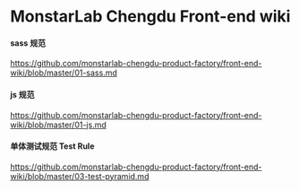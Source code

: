 # MonstarLab Chengdu Front-end wiki


#### sass 规范

https://github.com/monstarlab-chengdu-product-factory/front-end-wiki/blob/master/01-sass.md

#### js 规范

https://github.com/monstarlab-chengdu-product-factory/front-end-wiki/blob/master/01-js.md

#### 单体测试规范 Test Rule

https://github.com/monstarlab-chengdu-product-factory/front-end-wiki/blob/master/03-test-pyramid.md
